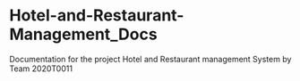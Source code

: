 # Hotel-and-Restaurant-Management_Docs
Documentation for the project Hotel and Restaurant management System by Team 2020T0011
